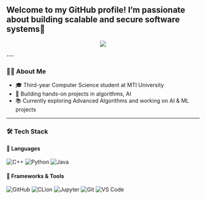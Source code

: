 ## Welcome to my GitHub profile! I’m passionate about building scalable and secure software systems👋
</h3>
<p align="center">
  <img src="https://readme-typing-svg.herokuapp.com?color=%23F7E400&size=22&center=true&vCenter=true&width=800&lines=Computer+Science+Student+|+AI+%26+Software+Development+Enthusiast" />
</p>
---

### 🧑‍💻 About Me

- 🎓 Third-year Computer Science student at MTI University  
- 🧱 Building hands-on projects in algorithms, AI
- 📚 Currently exploring Advanced Algorithms and working on AI & ML projects
  

---

### 🛠️ Tech Stack

#### 🧩 Languages  
![C++](https://img.shields.io/badge/C%2B%2B-00599C?style=flat&logo=c%2B%2B&logoColor=white)
![Python](https://img.shields.io/badge/Python-3776AB?style=flat&logo=python&logoColor=white)
![Java](https://img.shields.io/badge/Java-ED8B00?style=for-the-badge&logo=java&logoColor=white)


#### 🔧 Frameworks & Tools  
![GitHub](https://img.shields.io/badge/GitHub-181717?style=flat&logo=github&logoColor=white)
![CLion](https://img.shields.io/badge/CLion-000000?style=flat&logo=clion&logoColor=white)
![Jupyter](https://img.shields.io/badge/Jupyter-F37626?style=for-the-badge&logo=jupyter&logoColor=white)
![Git](https://img.shields.io/badge/Git-F05032?style=for-the-badge&logo=git&logoColor=white)
![VS Code](https://img.shields.io/badge/VS%20Code-0078D4?style=for-the-badge&logo=visual-studio-code&logoColor=white)



